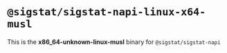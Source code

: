 # `@sigstat/sigstat-napi-linux-x64-musl`

This is the **x86_64-unknown-linux-musl** binary for `@sigstat/sigstat-napi`
